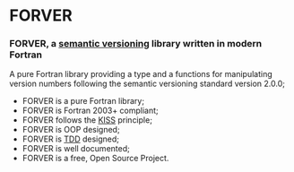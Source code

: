 # FORVER
### FORVER, a [semantic versioning](http://semver.org/) library written in modern Fortran

A pure Fortran library providing a type and a functions for manipulating version numbers following the semantic versioning standard version 2.0.0;

+ FORVER is a pure Fortran library;
+ FORVER is Fortran 2003+ compliant;
+ FORVER follows the [KISS](https://en.wikipedia.org/wiki/KISS_principle) principle;
+ FORVER is OOP designed;
+ FORVER is [TDD](https://en.wikipedia.org/wiki/Test-driven_development) designed;
+ FORVER is well documented;
+ FORVER is a free, Open Source Project.
